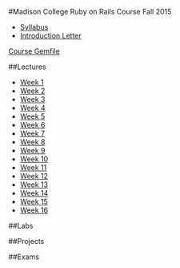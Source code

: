 #Madison College Ruby on Rails Course Fall 2015
* [Syllabus](syllabus.md)
* [Introduction Letter](introletter.md)

[Course Gemfile](https://gist.github.com/johnsonch/00d410c0ae07396f7b0c)

##Lectures
* [Week 1](Lectures/week01)
* [Week 2](Lectures/week02)
* [Week 3](Lectures/week03)
* [Week 4](Lectures/week04)
* [Week 5](Lectures/week05)
* [Week 6](Lectures/week06)
* [Week 7](Lectures/week07)
* [Week 8](Lectures/week08)
* [Week 9](Lectures/week09)
* [Week 10](Lectures/week10)
* [Week 11](Lectures/week11)
* [Week 12](Lectures/week12)
* [Week 13](Lectures/week13)
* [Week 14](Lectures/week14)
* [Week 15](Lectures/week15)
* [Week 16](Lectures/week16)

##Labs

##Projects

##Exams
